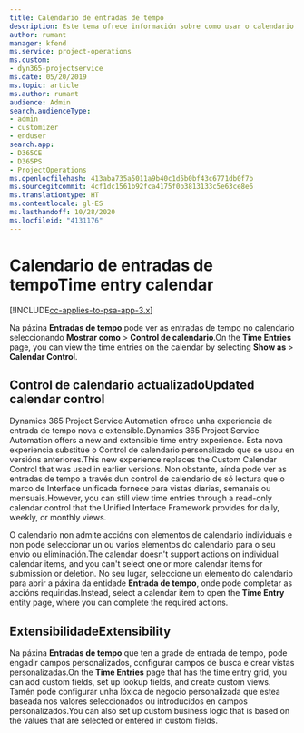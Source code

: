 ```yaml
---
title: Calendario de entradas de tempo
description: Este tema ofrece información sobre como usar o calendario de entradas de tempo.
author: rumant
manager: kfend
ms.service: project-operations
ms.custom:
- dyn365-projectservice
ms.date: 05/20/2019
ms.topic: article
ms.author: rumant
audience: Admin
search.audienceType:
- admin
- customizer
- enduser
search.app:
- D365CE
- D365PS
- ProjectOperations
ms.openlocfilehash: 413aba735a5011a9b40c1d5b0bf43c6771db0f7b
ms.sourcegitcommit: 4cf1dc1561b92fca4175f0b3813133c5e63ce8e6
ms.translationtype: HT
ms.contentlocale: gl-ES
ms.lasthandoff: 10/28/2020
ms.locfileid: "4131176"
---
```

# <a name="time-entry-calendar"></a><span data-ttu-id="90847-103">Calendario de entradas de tempo</span><span class="sxs-lookup"><span data-stu-id="90847-103">Time entry calendar</span></span>

[!INCLUDE[cc-applies-to-psa-app-3.x](../includes/cc-applies-to-psa-app-3x.md)]

<span data-ttu-id="90847-104">Na páxina **Entradas de tempo** pode ver as entradas de tempo no calendario seleccionando **Mostrar como** \> **Control de calendario**.</span><span class="sxs-lookup"><span data-stu-id="90847-104">On the **Time Entries** page, you can view the time entries on the calendar by selecting **Show as** \> **Calendar Control**.</span></span>

## <a name="updated-calendar-control"></a><span data-ttu-id="90847-105">Control de calendario actualizado</span><span class="sxs-lookup"><span data-stu-id="90847-105">Updated calendar control</span></span>

<span data-ttu-id="90847-106">Dynamics 365 Project Service Automation ofrece unha experiencia de entrada de tempo nova e extensible.</span><span class="sxs-lookup"><span data-stu-id="90847-106">Dynamics 365 Project Service Automation offers a new and extensible time entry experience.</span></span> <span data-ttu-id="90847-107">Esta nova experiencia substitúe o Control de calendario personalizado que se usou en versións anteriores.</span><span class="sxs-lookup"><span data-stu-id="90847-107">This new experience replaces the Custom Calendar Control that was used in earlier versions.</span></span> <span data-ttu-id="90847-108">Non obstante, aínda pode ver as entradas de tempo a través dun control de calendario de só lectura que o marco de Interface unificada fornece para vistas diarias, semanais ou mensuais.</span><span class="sxs-lookup"><span data-stu-id="90847-108">However, you can still view time entries through a read-only calendar control that the Unified Interface Framework provides for daily, weekly, or monthly views.</span></span>

<span data-ttu-id="90847-109">O calendario non admite accións con elementos de calendario individuais e non pode seleccionar un ou varios elementos do calendario para o seu envío ou eliminación.</span><span class="sxs-lookup"><span data-stu-id="90847-109">The calendar doesn't support actions on individual calendar items, and you can't select one or more calendar items for submission or deletion.</span></span> <span data-ttu-id="90847-110">No seu lugar, seleccione un elemento do calendario para abrir a páxina da entidade **Entrada de tempo**, onde pode completar as accións requiridas.</span><span class="sxs-lookup"><span data-stu-id="90847-110">Instead, select a calendar item to open the **Time Entry** entity page, where you can complete the required actions.</span></span>

## <a name="extensibility"></a><span data-ttu-id="90847-111">Extensibilidade</span><span class="sxs-lookup"><span data-stu-id="90847-111">Extensibility</span></span>

<span data-ttu-id="90847-112">Na páxina **Entradas de tempo** que ten a grade de entrada de tempo, pode engadir campos personalizados, configurar campos de busca e crear vistas personalizadas.</span><span class="sxs-lookup"><span data-stu-id="90847-112">On the **Time Entries** page that has the time entry grid, you can add custom fields, set up lookup fields, and create custom views.</span></span> <span data-ttu-id="90847-113">Tamén pode configurar unha lóxica de negocio personalizada que estea baseada nos valores seleccionados ou introducidos en campos personalizados.</span><span class="sxs-lookup"><span data-stu-id="90847-113">You can also set up custom business logic that is based on the values that are selected or entered in custom fields.</span></span>
